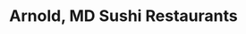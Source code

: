 ---
layout: city
title: Arnold, MD Sushi Restaurants
permalink: /maryland/arnold/
stateAbbr: MD
stateName: Maryland
cityName: Arnold
---